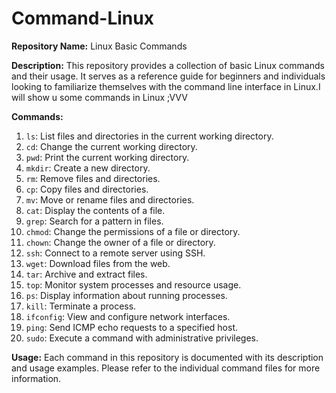 # Command-Linux

**Repository Name:** Linux Basic Commands

**Description:** 
This repository provides a collection of basic Linux commands and their usage. It serves as a reference guide for beginners and individuals looking to familiarize themselves with the command line interface in Linux.I will show u some commands in Linux ;VVV

**Commands:**
1. `ls`: List files and directories in the current working directory.
2. `cd`: Change the current working directory.
3. `pwd`: Print the current working directory.
4. `mkdir`: Create a new directory.
5. `rm`: Remove files and directories.
6. `cp`: Copy files and directories.
7. `mv`: Move or rename files and directories.
8. `cat`: Display the contents of a file.
9. `grep`: Search for a pattern in files.
10. `chmod`: Change the permissions of a file or directory.
11. `chown`: Change the owner of a file or directory.
12. `ssh`: Connect to a remote server using SSH.
13. `wget`: Download files from the web.
14. `tar`: Archive and extract files.
15. `top`: Monitor system processes and resource usage.
16. `ps`: Display information about running processes.
17. `kill`: Terminate a process.
18. `ifconfig`: View and configure network interfaces.
19. `ping`: Send ICMP echo requests to a specified host.
20. `sudo`: Execute a command with administrative privileges.

**Usage:**
Each command in this repository is documented with its description and usage examples. Please refer to the individual command files for more information.

